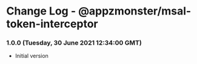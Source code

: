 # Change Log - @appzmonster/msal-token-interceptor


### 1.0.0 (Tuesday, 30 June 2021 12:34:00 GMT)

- Initial version
